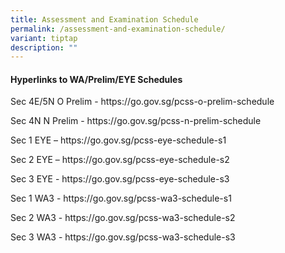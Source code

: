 ```yaml
---
title: Assessment and Examination Schedule
permalink: /assessment-and-examination-schedule/
variant: tiptap
description: ""
---
```

<h4><strong>Hyperlinks to WA/Prelim/EYE Schedules</strong></h4>
<p>Sec 4E/5N O Prelim - <a rel="noopener noreferrer nofollow" target="_blank">https://go.gov.sg/pcss-o-prelim-schedule</a>
</p>
<p>Sec 4N N Prelim - <a rel="noopener noreferrer nofollow" target="_blank">https://go.gov.sg/pcss-n-prelim-schedule</a>
</p>
<p>Sec 1 EYE – <a rel="noopener noreferrer nofollow" target="_blank">https://go.gov.sg/pcss-eye-schedule-s1</a>
</p>
<p>Sec 2 EYE – <a rel="noopener noreferrer nofollow" target="_blank">https://go.gov.sg/pcss-eye-schedule-s2</a>
</p>
<p>Sec 3 EYE - <a rel="noopener noreferrer nofollow" target="_blank">https://go.gov.sg/pcss-eye-schedule-s3</a>
</p>
<p>Sec 1 WA3 - <a rel="noopener noreferrer nofollow" target="_blank">https://go.gov.sg/pcss-wa3-schedule-s1</a>
</p>
<p>Sec 2 WA3 - <a rel="noopener noreferrer nofollow" target="_blank">https://go.gov.sg/pcss-wa3-schedule-s2</a>
</p>
<p>Sec 3 WA3 - <a rel="noopener noreferrer nofollow" target="_blank">https://go.gov.sg/pcss-wa3-schedule-s3</a>
</p>
<p></p>